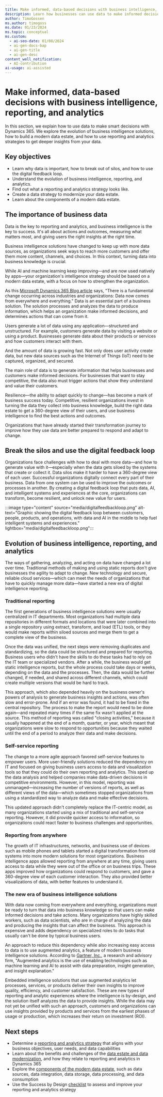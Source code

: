 ```yaml
---
title: Make informed, data-based decisions with business intelligence, reporting, and analytics
description: Learn how businesses can use data to make informed decisions. We cover the evolution of business intelligence solutions, and how your organization can build a data estate based on modern components, on top of solutions that support augmented analytics and embedded intelligence. We help you define and create reporting and analytics strategies to help gain deeper insights from the data being collected.
author: TimoGossen
ms.author: timogoss
ms.date: 01/23/2024
ms.topic: conceptual
ms.custom:
  - ai-seo-date: 01/08/2024
  - ai-gen-docs-bap
  - ai-gen-title
  - ai-gen-desc
content_well_notification:
  - AI-contribution
ai-usage: ai-assisted
---
```


# Make informed, data-based decisions with business intelligence, reporting, and analytics

In this section, we explain how to use data to make smart decisions with Dynamics 365. We explore the evolution of business intelligence solutions, how to build a modern data estate, and how to use reporting and analytics strategies to get deeper insights from your data.

## Key objectives

- Learn why data is important, how to break out of silos, and how to use the digital feedback loop.
- Understand the evolution of business intelligence, reporting, and analytics.
- Find out what a reporting and analytics strategy looks like.
- Create a data strategy to modernize your data estate.
- Learn about the components of a modern data estate.

## The importance of business data

Data is the key to reporting and analytics, and business intelligence is the key to success. It's all about actions and outcomes, measuring what matters most, and giving users the right insights at the right time.

Business intelligence solutions have changed to keep up with more data sources, as organizations seek ways to reach more customers and offer them more content, channels, and choices. In this context, turning data into business knowledge is crucial.

While AI and machine learning keep improving&mdash;and are now used natively by apps&mdash;your organization's intelligence strategy should be based on a modern data estate, with a focus on how to strengthen the organization.

As this [Microsoft Dynamics 365 Blog article](https://cloudblogs.microsoft.com/dynamics365/no-audience/2019/11/11/our-vision-for-the-microsoft-customer-data-platform/) says, "There is a fundamental change occurring across industries and organizations: Data now comes from everywhere and everything." Data is an essential part of a business solution. The solution processes and analyzes the data to produce information, which helps an organization make informed decisions, and determines actions that can come from it.

Users generate a lot of data using any application&mdash;structured and unstructured. For example, customers generate data by visiting a website or using a product. Businesses generate data about their products or services and how customers interact with them.

And the amount of data is growing fast. Not only does user activity create data, but new data sources such as the Internet of Things (IoT) need to be captured, organized, and secured.

The main role of data is to generate information that helps businesses and customers make informed decisions. For businesses that want to stay competitive, the data also must trigger actions that show they understand and value their customers.

Resilience&mdash;the ability to adapt quickly to change&mdash;has become a mark of business success today. Competitive, resilient organizations invest in turning the data they collect into business knowledge, build the right data estate to get a 360-degree view of their users, and use business intelligence to find the best actions and outcomes.

Organizations that have already started their transformation journey to improve how they use data are better prepared to respond and adapt to change.

## Break the silos and use the digital feedback loop

Organizations face challenges with how to deal with more data&mdash;and how to generate value with it&mdash;especially when the data gets siloed by the systems that create or collect it. Data silos make it harder to have a 360-degree view of each user. Successful organizations digitally connect every part of their business. Data from one system can be used to improve the outcomes or processes in another. By creating a digital feedback loop that puts data, AI, and intelligent systems and experiences at the core, organizations can transform, become resilient, and unlock new value for users.

:::image type="content" source="media/digitalfeedbackloop.png" alt-text="Graphic showing the digital feedback loop between customers, people, products, and operations, with data and AI in the middle to help fuel intelligent systems and experiences." lightbox="media/digitalfeedbackloop.png":::

## Evolution of business intelligence, reporting, and analytics

The ways of gathering, analyzing, and acting on data have changed a lot over time. Traditional methods of making and using static reports don't give businesses the agility to adapt to change. New technology and secure, reliable cloud services&mdash;which can meet the needs of organizations that have to quickly manage more data&mdash;have started a new era of digital intelligence reporting.

### Traditional reporting

The first generations of business intelligence solutions were usually centralized in IT departments. Most organizations had multiple data repositories in different formats and locations that were later combined into a single repository using extract, transform, and load (ETL) tools, or they would make reports within siloed sources and merge them to get a complete view of the business.

Once the data was unified, the next steps were removing duplicates and standardizing, so the data could be structured and prepared for reporting. Business users who didn't have the skills to do these tasks had to rely on the IT team or specialized vendors. After a while, the business would get static intelligence reports, but the whole process could take days or weeks, depending on the data and the processes. Then, the data would be further changed, if needed, and shared across different channels, which could create multiple versions that would be hard to track.

This approach, which also depended heavily on the business owner's powers of analysis to generate business insights and actions, was often slow and error-prone. And if an error was found, it had to be fixed in the central repository. The process to make the report would need to be done again&mdash;and repeated many times if the same fix wasn't applied at the source. This method of reporting was called "closing activities," because it usually happened at the end of a month, quarter, or year, which meant that organizations were slow to respond to opportunities because they waited until the end of a period to analyze their data and make decisions.

### Self-service reporting

The change to a more agile approach favored self-service features to empower users. More user-friendly solutions reduced the dependency on IT and focused on giving business users access to data and visualization tools so that they could do their own reporting and analytics. This sped up the data analysis and helped companies make data-driven decisions in competitive environments. However, in this model, reporting was unmanaged&mdash;increasing the number of versions of reports, as well as different views of the data&mdash;which sometimes stopped organizations from using a standardized way to analyze data and make effective decisions.

This updated approach didn't completely replace the IT-centric model, as many organizations started using a mix of traditional and self-service reporting. However, it did provide quicker access to information, so organizations could react faster to business challenges and opportunities.

### Reporting from anywhere

The growth of IT infrastructures, networks, and business use of devices such as mobile phones and tablets started a digital transformation from old systems into more modern solutions for most organizations. Business intelligence apps allowed reporting from anywhere at any time, giving users access to data while they were out of the office or on business trips. These apps improved how organizations could respond to customers, and gave a 360-degree view of each customer interaction. They also provided better visualizations of data, with better features to understand it.

### The new era of business intelligence solutions

With data now coming from everywhere and everything, organizations must be ready to turn that data into business knowledge so that users can make informed decisions and take actions. Many organizations have highly skilled workers, such as data scientists, who are in charge of analyzing the data and producing the insights that can affect the business. This approach is expensive and adds dependency on specialized roles to do tasks that usually can't be done by typical business users.

An approach to reduce this dependency while also increasing easy access to data is to use augmented analytics, a feature of modern business intelligence solutions. According to [Gartner, Inc.](https://www.gartner.com/en/information-technology/glossary/augmented-analytics), a research and advisory firm, "Augmented analytics is the use of enabling technologies such as machine learning and AI to assist with data preparation, insight generation, and insight explanation."

Embedded intelligence solutions that use augmented analytics let processes, services, or products deliver their own insights to improve quality, efficiency, and customer satisfaction. These are new types of reporting and analytic experiences where the intelligence is by-design, and the solution itself analyzes the data to provide insights. While the data may not yet be unified with such an approach, customers and organizations can use insights provided by products and services from the earliest phases of usage or production, which increases their return on investment (ROI).

## Next steps

- Determine a [reporting and analytics strategy](business-intelligence-reporting-analytics-reporting-analytics-strategy.md) that aligns with your business objectives, user needs, and data capabilities
- Learn about the benefits and challenges of the [data estate and data modernization](business-intelligence-reporting-analytics-data-estate.md), and how they relate to reporting and analytics in Dynamics 365
- Explore the [components of the modern data estate](business-intelligence-reporting-analytics-data-estate-components.md), such as data sources, data integration, data storage, data processing, and data consumption
- Use the Success by Design [checklist](business-intelligence-reporting-analytics-checklist.md) to assess and improve your reporting and analytics strategy
